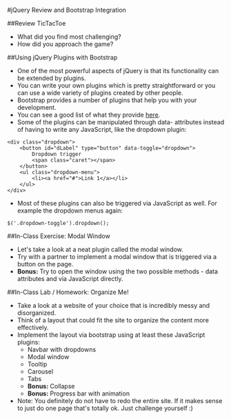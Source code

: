 #jQuery Review and Bootstrap Integration

##Review TicTacToe
- What did you find most challenging?
- How did you approach the game?

##Using jQuery Plugins with Bootstrap
- One of the most powerful aspects of jQuery is that its functionality can be extended by plugins.
- You can write your own plugins which is pretty straightforward or you can use a wide variety of plugins created by other people.
- Bootstrap provides a number of plugins that help you with your development.
- You can see a good list of what they provide [here](http://getbootstrap.com/javascript/).
- Some of the plugins can be manipulated through data- attributes instead of having to write any JavaScript, like the dropdown plugin:

```
<div class="dropdown">
	<button id="dLabel" type="button" data-toggle="dropdown">
		Dropdown trigger
		<span class="caret"></span>
	</button>
	<ul class="dropdown-menu">
		<li><a href="#">Link 1</a></li>
	</ul>
</div>
```

- Most of these plugins can also be triggered via JavaScript as well. For example the dropdown menus again:

```
$('.dropdown-toggle').dropdown();
```

##In-Class Exercise: Modal Window
- Let's take a look at a neat plugin called the modal window.
- Try with a partner to implement a modal window that is triggered via a button on the page.
- **Bonus:** Try to open the window using the two possible methods - data attributes and via JavaScript directly.

##In-Class Lab / Homework: Organize Me!
- Take a look at a website of your choice that is incredibly messy and disorganized.
- Think of a layout that could fit the site to organize the content more effectively.
- Implement the layout via bootstrap using at least these JavaScript plugins:
	- Navbar with dropdowns
	- Modal window
	- Tooltip
	- Carousel
	- Tabs
	- **Bonus:** Collapse
	- **Bonus:** Progress bar with animation
- Note: You definitely do not have to redo the entire site. If it makes sense to just do one page that's totally ok. Just challenge yourself :)